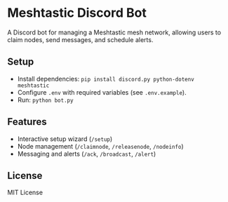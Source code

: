 # Meshtastic Discord Bot

A Discord bot for managing a Meshtastic mesh network, allowing users to claim nodes, send messages, and schedule alerts.

## Setup
- Install dependencies: `pip install discord.py python-dotenv meshtastic`
- Configure `.env` with required variables (see `.env.example`).
- Run: `python bot.py`

## Features
- Interactive setup wizard (`/setup`)
- Node management (`/claimnode`, `/releasenode`, `/nodeinfo`)
- Messaging and alerts (`/ack`, `/broadcast`, `/alert`)

## License
MIT License